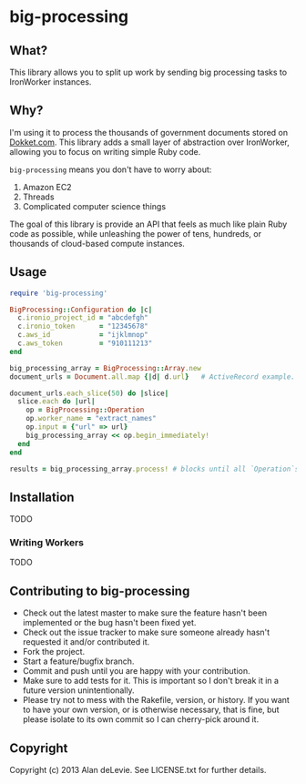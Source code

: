 # big-processing

## What?

This library allows you to split up work by sending big processing tasks to IronWorker instances.

## Why?

I'm using it to process the thousands of government documents stored on [Dokket.com](http://dokket.com). This library adds a small layer of abstraction over IronWorker, allowing you to focus on writing simple Ruby code.

`big-processing` means you don't have to worry about:

1. Amazon EC2
2. Threads
3. Complicated computer science things

The goal of this library is provide an API that feels as much like plain Ruby code as possible, while unleashing the power of tens, hundreds, or thousands of cloud-based compute instances.

## Usage

```ruby
require 'big-processing'

BigProcessing::Configuration do |c|
  c.ironio_project_id = "abcdefgh"
  c.ironio_token      = "12345678"
  c.aws_id            = "ijklmnop"
  c.aws_token         = "910111213"
end

big_processing_array = BigProcessing::Array.new
document_urls = Document.all.map {|d| d.url}   # ActiveRecord example. This could be anything, all you need is an Array.

document_urls.each_slice(50) do |slice|
  slice.each do |url|
    op = BigProcessing::Operation
    op.worker_name = "extract_names"
    op.input = {"url" => url}
    big_processing_array << op.begin_immediately!
  end
end

results = big_processing_array.process! # blocks until all `Operation`s have finished.
```

## Installation

TODO

### Writing Workers

TODO

## Contributing to big-processing
 
* Check out the latest master to make sure the feature hasn't been implemented or the bug hasn't been fixed yet.
* Check out the issue tracker to make sure someone already hasn't requested it and/or contributed it.
* Fork the project.
* Start a feature/bugfix branch.
* Commit and push until you are happy with your contribution.
* Make sure to add tests for it. This is important so I don't break it in a future version unintentionally.
* Please try not to mess with the Rakefile, version, or history. If you want to have your own version, or is otherwise necessary, that is fine, but please isolate to its own commit so I can cherry-pick around it.

## Copyright

Copyright (c) 2013 Alan deLevie. See LICENSE.txt for
further details.

